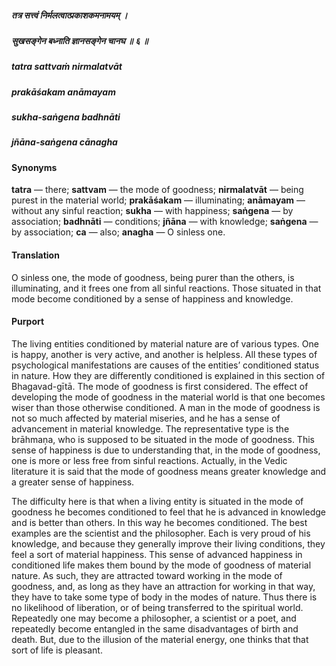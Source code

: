 ##### तत्र सत्त्वं निर्मलत्वात्प्रकाशकमनामयम् ।
##### सुखसङ्गेन बध्नाति ज्ञानसङ्गेन चानघ ॥ ६ ॥

##### tatra sattvaṁ nirmalatvāt
##### prakāśakam anāmayam
##### sukha-saṅgena badhnāti
##### jñāna-saṅgena cānagha

#### Synonyms

**tatra** — there; **sattvam** — the mode of goodness; **nirmalatvāt** — being purest in the material world; **prakāśakam** — illuminating; **anāmayam** — without any sinful reaction; **sukha** — with happiness; **saṅgena** — by association; **badhnāti** — conditions; **jñāna** — with knowledge; **saṅgena** — by association; **ca** — also; **anagha** — O sinless one.

#### Translation

O sinless one, the mode of goodness, being purer than the others, is illuminating, and it frees one from all sinful reactions. Those situated in that mode become conditioned by a sense of happiness and knowledge.

#### Purport

The living entities conditioned by material nature are of various types. One is happy, another is very active, and another is helpless. All these types of psychological manifestations are causes of the entities’ conditioned status in nature. How they are differently conditioned is explained in this section of Bhagavad-gītā. The mode of goodness is first considered. The effect of developing the mode of goodness in the material world is that one becomes wiser than those otherwise conditioned. A man in the mode of goodness is not so much affected by material miseries, and he has a sense of advancement in material knowledge. The representative type is the brāhmaṇa, who is supposed to be situated in the mode of goodness. This sense of happiness is due to understanding that, in the mode of goodness, one is more or less free from sinful reactions. Actually, in the Vedic literature it is said that the mode of goodness means greater knowledge and a greater sense of happiness.

The difficulty here is that when a living entity is situated in the mode of goodness he becomes conditioned to feel that he is advanced in knowledge and is better than others. In this way he becomes conditioned. The best examples are the scientist and the philosopher. Each is very proud of his knowledge, and because they generally improve their living conditions, they feel a sort of material happiness. This sense of advanced happiness in conditioned life makes them bound by the mode of goodness of material nature. As such, they are attracted toward working in the mode of goodness, and, as long as they have an attraction for working in that way, they have to take some type of body in the modes of nature. Thus there is no likelihood of liberation, or of being transferred to the spiritual world. Repeatedly one may become a philosopher, a scientist or a poet, and repeatedly become entangled in the same disadvantages of birth and death. But, due to the illusion of the material energy, one thinks that that sort of life is pleasant.
